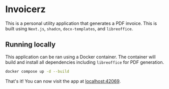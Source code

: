 # Invoicerz

This is a personal utility application that generates a PDF invoice. This is built using `Next.js`, `shadcn`, `docx-templates`, and `libreoffice`.

## Running locally

This application can be ran using a Docker container. The container will build and install all dependencies including `libreoffice` for PDF generation.

```bash
docker compose up -d --build
```

That's it! You can now visit the app at [localhost:42069](http://localhost:42069).
